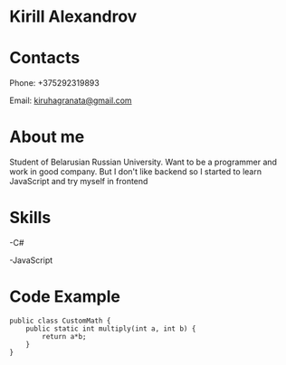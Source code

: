 # Kirill Alexandrov

# Contacts 

Phone: +375292319893

Email: kiruhagranata@gmail.com

# About me

 Student of Belarusian Russian University. Want to be a programmer and work in good company. But I don't like backend so I started to learn JavaScript and try myself in frontend

# Skills

-C# 

-JavaScript

# Code Example
```
public class CustomMath {
    public static int multiply(int a, int b) {
        return a*b;
    }
}
```
